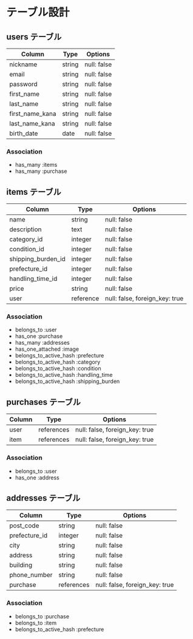 # テーブル設計

## users テーブル

| Column         | Type   | Options     |
| -------------- | ------ | ----------- |
| nickname       | string | null: false |
| email          | string | null: false |
| password       | string | null: false |
| first_name     | string | null: false |
| last_name      | string | null: false |
| first_name_kana| string | null: false |
| last_name_kana | string | null: false |
| birth_date     |  date  | null: false |

### Association

- has_many :items
- has_many :purchase

## items テーブル

| Column             | Type       | Options                        |
| ------------------ | ---------- | ------------------------------ |
| name               | string     | null: false                    |
| description        | text       | null: false                    |
| category_id        | integer    | null: false                    |
| condition_id       | integer    | null: false                    | 
| shipping_burden_id | integer    | null: false                    | 
| prefecture_id      | integer    | null: false                    |
| handling_time_id   | integer    | null: false                    |
| price              | string     | null: false                    |
| user               | reference  | null: false, foreign_key: true |

### Association

- belongs_to :user
- has_one :purchase
- has_many :addresses
- has_one_attached :image
- belongs_to_active_hash :prefecture
- belongs_to_active_hash :category
- belongs_to_active_hash :condition
- belongs_to_active_hash :handling_time
- belongs_to_active_hash :shipping_burden

## purchases テーブル

| Column  | Type       | Options                        |
| ------- | ---------- | ------------------------------ |
| user    | references | null: false, foreign_key: true |
| item    | references | null: false, foreign_key: true |

### Association

- belongs_to :user
- has_one :address

## addresses テーブル

| Column          | Type       | Options                        |
| --------------- | ---------- | ------------------------------ |
| post_code       | string     | null: false                    |
| prefecture_id   | integer    | null: false                    |
| city            | string     | null: false                    |
| address         | string     | null: false                    |
| building        | string     | null: false                    | 
| phone_number    | string     | null: false                    |
| purchase        | references | null: false, foreign_key: true |


### Association

- belongs_to :purchase
- belongs_to :item
- belongs_to_active_hash :prefecture

